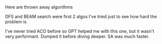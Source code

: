 Here are thrown away algorithms

DFS and BEAM search were first 2 algos I've tried just to see how hard the problem is

I've never tried ACO before so GPT helped me with this one, but it wasn't very performant.
Dumped it before diving deeper. SA was much faster.